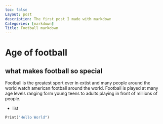 ```yaml
---
toc: false
Layout: post 
description: The first post I made with markdown
Categories: [markdown]
Title: Football markdown
---
```

# Age of football
## what makes football so special
Football is the greatest sport ever in extist and many people around the world watch american football around the world. Football is played at many age levels ranging form young teens to adults playing in front of millions of people.
- list
```python
Print("Hello World")
```